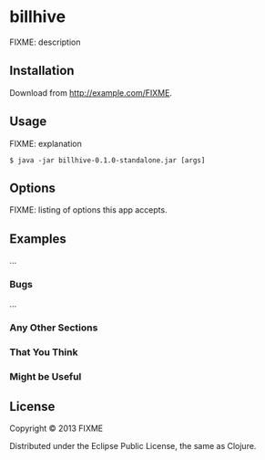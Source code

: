 # billhive

FIXME: description

## Installation

Download from http://example.com/FIXME.

## Usage

FIXME: explanation

    $ java -jar billhive-0.1.0-standalone.jar [args]

## Options

FIXME: listing of options this app accepts.

## Examples

...

### Bugs

...

### Any Other Sections
### That You Think
### Might be Useful

## License

Copyright © 2013 FIXME

Distributed under the Eclipse Public License, the same as Clojure.
